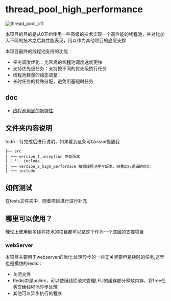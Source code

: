 # thread_pool_high_performance

![thread_pool_c11](https://socialify.git.ci/578223592/thread_pool_c11/image?description=1&font=Source%20Code%20Pro&language=1&name=1&pattern=Circuit%20Board&theme=Auto)

本项目的目的是从0开始使用一些高级的技术实现一个高性能的线程池，并对比加入不同的技术之后其性能表现，用以作为其他项目的底层支撑

本项目最终的线程池支持的功能：

- 任务调度优化：比常规的线程池调度速度更快
- 支持优先级任务：支持按不同的优先级执行任务
- 线程池数量的动态调整：
- 长时任务的特殊分配，避免阻塞短时任务

## doc

- [线程池用到的新特性](./docs/涉及的新特性总结.md)

## 文件夹内容说明

todo：待完成后进行说明，如果看到这条可以issue提醒我

```
├── src
│ ├── version_1_inception 原始版本
│ │ └── include
│ └── version_2_high_performace 根据线程池手写版本，侧重运行逻辑的优化
│ └── include
```

## 如何测试
在tests文件夹中，随着项目进行进行补充


## 哪里可以使用？
理论上使用到多线程技术的项目都可以拿这个作为一个底层的支撑项目
### webServer

本项目主要用于webserver的优化:处理异步的一些无关紧要但是耗时的任务,这里也是模仿的redis：

- 关闭文件
- Redis中是unlink，可以使用线程池来管理LFU的缓存部分释放内存，将free任务交给线程池异步处理
- 其他可以异步执行的程序
